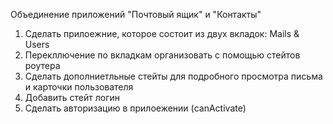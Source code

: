 Объединение приложений "Почтовый ящик" и "Контакты"

1. Сделать прилоежние, которое состоит из двух вкладок: Mails & Users
2. Перекллючение по вкладкам организовать с помощью стейтов роутера
3. Сделать дополниетльные стейты для подробного просмотра письма и карточки пользователя
4. Добавить стейт логин
5. Сделать авторизацию в прилоежении (canActivate)
